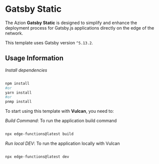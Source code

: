 # Gatsby Static

The Azion **Gatsby Static** is designed to simplify and enhance the deployment process for Gatsby.js applications directly on the edge of the network.

This template uses Gatsby version `^5.13.2`.

## Usage Information

_Install dependencies_

```bash

npm install
#or
yarn install
#or
pnmp install

```

To start using this template with **Vulcan**, you need to:

_Build Command_: To run the application build command

```bash

npx edge-functions@latest build

```

_Run local DEV_: To run the application locally with Vulcan

```bash

npx edge-functions@latest dev

```

